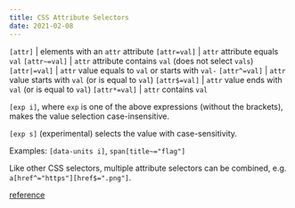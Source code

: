 ```yaml
---
title: CSS Attribute Selectors
date: 2021-02-08
---
```


`[attr]` | elements with an `attr` attribute
`[attr=val]` | `attr` attribute equals `val`
`[attr~=val]` | `attr` attribute contains `val` (does not select `vals`)
`[attr|=val]` | `attr` value equals to `val` or starts with `val-`
`[attr^=val]` | `attr` value starts with `val` (or is equal to `val`)
`[attr$=val]` | `attr` value ends with `val` (or is equal to `val`)
`[attr*=val]` | `attr` contains `val`

`[exp i]`, where `exp` is one of the above expressions (without the brackets), makes the value selection case-insensitive. 

`[exp s]` (experimental) selects the value with case-sensitivity.

Examples: `[data-units i]`, `span[title~="flag"]`

Like other CSS selectors, multiple attribute selectors can be combined, e.g. `a[href^="https"][href$=".png"]`.


[reference](https://developer.mozilla.org/en-US/docs/Web/CSS/Attribute_selectors)
